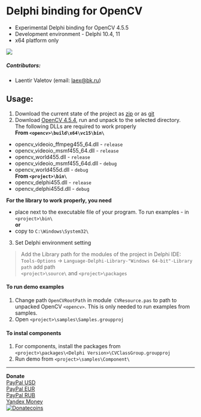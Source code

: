 # Delphi binding for OpenCV
* Experimental Delphi binding for OpenCV 4.5.5
* Development environment - Delphi 10.4, 11
* x64 platform only

![](https://tokei.rs/b1/github/Laex/Delphi-OpenCV-Class)
##### Contributors:
+ Laentir Valetov (email: laex@bk.ru)
## Usage:
1. Download the current state of the project as [zip][1] or as [git][2]
2. Download [OpenCV 4.5.4][3], run and unpack to the selected directory.<br>
The following DLLs are required to work properly<br>
__From `<opencv>\build\x64\vc15\bin\`__
* opencv_videoio_ffmpeg455_64.dll - `release`<br>
* opencv_videoio_msmf455_64.dll   - `release`<br>
* opencv_world455.dll             - `release`<br>
* opencv_videoio_msmf455_64d.dll  - `debug`<br>
* opencv_world455d.dll            - `debug`<br>
**From `<project>\bin\`**
* opencv_delphi455.dll - `release`<br>
* opencv_delphi455d.dll - `debug`<br>
                                                                                       
__For the library to work properly, you need__
- place next to the executable file of your program. To run examples - in `<project>\bin\`<br>
**or**
- copy to `C:\Windows\System32\`

3. Set Delphi environment setting
> Add the Library path for the modules of the project in Delphi IDE:<br>
`Tools-Options` -> `Language-Delphi-Library-"Windows 64-bit"-Library path` add path<br>`<project>\source\` and `<project>\packages`
#### To run demo examples ####
1. Change path `OpenCVRootPath` in module` CVResource.pas` to path to unpacked OpenCV `<opencv>`. This is only needed to run examples from samples.
2. Open `<project>\samples\Samples.groupproj`
#### To instal components ####
1. For components, install the packages from<br>
`<project>\packages\<Delphi Version>\CVClassGroup.groupproj`
2. Run demo from `<project>\samples\Component\`
---------------------------
**Donate**<br>
[PayPal USD](https://www.paypal.com/cgi-bin/webscr?cmd=_s-xclick&hosted_button_id=5Z5JQ7C9JCJQN)<br>
[PayPal EUR](https://www.paypal.com/cgi-bin/webscr?cmd=_s-xclick&hosted_button_id=WQYST8J8PR4K2)<br>
[PayPal RUB](https://www.paypal.com/cgi-bin/webscr?cmd=_s-xclick&hosted_button_id=XN8D6TJMSXPFL)<br>
[Yandex Money](https://money.yandex.ru/to/410011600173245)<br>
[![Donatecoins](http://donatecoins.org/btc/3MTXVtRgQnA22EtBxP97Nws6GS8autp38s.svg)](http://donatecoins.org/btc/3MTXVtRgQnA22EtBxP97Nws6GS8autp38s)

[1]: https://github.com/Laex/Delphi-OpenCV-Class/archive/refs/heads/main.zip
[2]: https://github.com/Laex/Delphi-OpenCV-Class.git
[3]: https://github.com/opencv/opencv/releases/download/4.5.4/opencv-4.5.4-vc14_vc15.exe